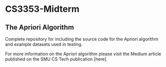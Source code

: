 # CS3353-Midterm

## The Apriori Algorithm

Complete repository for including the source code for the Apriori algorithm and example datasets used in testing.

For more information on the Apriori algorithm please visit the Medium article published on the SMU CS Tech publication [here].
